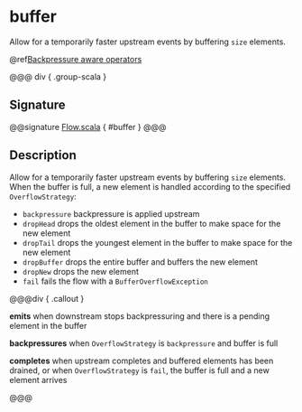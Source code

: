 # buffer

Allow for a temporarily faster upstream events by buffering `size` elements.

@ref[Backpressure aware operators](../index.md#backpressure-aware-operators)

@@@ div { .group-scala }
## Signature

@@signature [Flow.scala](/akka-stream/src/main/scala/akka/stream/scaladsl/Flow.scala) { #buffer }
@@@


## Description

Allow for a temporarily faster upstream events by buffering `size` elements. When the buffer is full, a new element is
handled according to the specified `OverflowStrategy`:

 * `backpressure` backpressure is applied upstream
 * `dropHead` drops the oldest element in the buffer to make space for the new element
 * `dropTail` drops the youngest element in the buffer to make space for the new element
 * `dropBuffer` drops the entire buffer and buffers the new element
 * `dropNew` drops the new element
 * `fail` fails the flow with a `BufferOverflowException`



@@@div { .callout }

**emits** when downstream stops backpressuring and there is a pending element in the buffer

**backpressures** when `OverflowStrategy` is `backpressure` and buffer is full

**completes** when upstream completes and buffered elements has been drained, or when `OverflowStrategy` is `fail`, the buffer is full and a new element arrives

@@@


